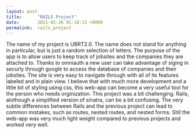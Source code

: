 ```yaml
---
layout: post
title:      "RAILS Project"
date:       2021-02-26 01:18:13 +0000
permalink:  rails_project
---
```



The name of my project is UBRT2.0. The name does not stand for anything in particular, but is  just a random selection of letters. The purpose of the app is to allow users to keep track of jobsites and the companies they are attached to.  Thanks to omniauth a new user can take advantage of siging in securly through google to access the database of companies and their jobsites. The site is very easy to navigate through with all of its features labeled and in plain view. I believe that with much more development and a little bit of styling using css, this web-app can become a very useful tool for the person who needs orginization. This project was a bit challenging.  Rails, alothough a simplified version of sinatra, can be a bit confusing. The very subtle differences between Rails and the previous project can lead to common mistakes, such as routes, nested routes, and nested forms. Still the web-app was very much light weight compared to previous projects and worked very well.
